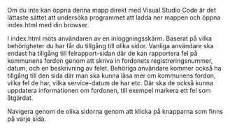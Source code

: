 Om du inte kan öppna denna mapp direkt med Visual Studio Code är det lättaste sättet att undersöka programmet att ladda ner mappen och öppna index.html med din browser.

I index.html möts användaren av en inloggningsskärm. Baserat på vilka behörigheter du har får du tillgång till olika sidor. Vanliga användare ska endast ha tillgång till felrapport-sidan där de kan rapportera fel på kommunens fordon genom att skriva in fordonets registreringsnummer, datum, och en beskrivning av felet. Behöriga användare kommer också ha tillgång till den sida där man ska kunna läsa mer om kommunens fordon, vilka fel de har, vilka service-datum de har etc. Där ska de också kunna uppdatera informationen om fordonen, till exempel markera ett fel som åtgärdat.

Navigera genom de olika sidorna genom att klicka på knapparna som finns på varje sida.
